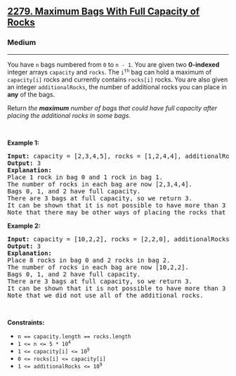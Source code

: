 <h2><a href="https://leetcode.com/problems/maximum-bags-with-full-capacity-of-rocks/">2279. Maximum Bags With Full Capacity of Rocks</a></h2><h3>Medium</h3><hr><div data-summari-content-root="true"><p>You have <code>n</code> bags numbered from <code>0</code> to <code>n - 1</code>. You are given two <strong>0-indexed</strong> integer arrays <code>capacity</code> and <code>rocks</code>. The <code>i<sup>th</sup></code> bag can hold a maximum of <code>capacity[i]</code> rocks and currently contains <code>rocks[i]</code> rocks. You are also given an integer <code>additionalRocks</code>, the number of additional rocks you can place in <strong>any</strong> of the bags.</p>

<p>Return<em> the <strong>maximum</strong> number of bags that could have full capacity after placing the additional rocks in some bags.</em></p>

<p>&nbsp;</p>
<p><strong class="example">Example 1:</strong></p>

<pre><strong>Input:</strong> capacity = [2,3,4,5], rocks = [1,2,4,4], additionalRocks = 2
<strong>Output:</strong> 3
<strong>Explanation:</strong>
Place 1 rock in bag 0 and 1 rock in bag 1.
The number of rocks in each bag are now [2,3,4,4].
Bags 0, 1, and 2 have full capacity.
There are 3 bags at full capacity, so we return 3.
It can be shown that it is not possible to have more than 3 bags at full capacity.
Note that there may be other ways of placing the rocks that result in an answer of 3.
</pre>

<p><strong class="example">Example 2:</strong></p>

<pre><strong>Input:</strong> capacity = [10,2,2], rocks = [2,2,0], additionalRocks = 100
<strong>Output:</strong> 3
<strong>Explanation:</strong>
Place 8 rocks in bag 0 and 2 rocks in bag 2.
The number of rocks in each bag are now [10,2,2].
Bags 0, 1, and 2 have full capacity.
There are 3 bags at full capacity, so we return 3.
It can be shown that it is not possible to have more than 3 bags at full capacity.
Note that we did not use all of the additional rocks.
</pre>

<p>&nbsp;</p>
<p><strong>Constraints:</strong></p>

<ul>
	<li><code>n == capacity.length == rocks.length</code></li>
	<li><code>1 &lt;= n &lt;= 5 * 10<sup>4</sup></code></li>
	<li><code>1 &lt;= capacity[i] &lt;= 10<sup>9</sup></code></li>
	<li><code>0 &lt;= rocks[i] &lt;= capacity[i]</code></li>
	<li><code>1 &lt;= additionalRocks &lt;= 10<sup>9</sup></code></li>
</ul>
</div>